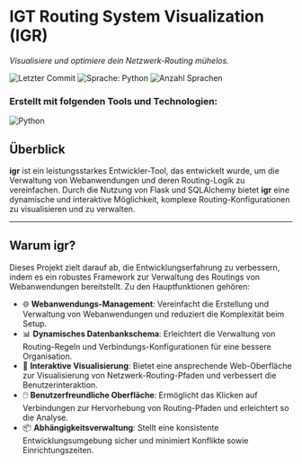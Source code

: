 # IGT Routing System Visualization (IGR)

*Visualisiere und optimiere dein Netzwerk-Routing mühelos.*

![Letzter Commit](https://img.shields.io/badge/last%20commit-last%20saturday-lightgrey)
![Sprache: Python](https://img.shields.io/badge/python-47.2%25-blue)
![Anzahl Sprachen](https://img.shields.io/badge/languages-4-brightgreen)

### Erstellt mit folgenden Tools und Technologien:

![Python](https://img.shields.io/badge/-Python-blue)

## Überblick

**igr** ist ein leistungsstarkes Entwickler-Tool, das entwickelt wurde, um die Verwaltung von Webanwendungen und deren Routing-Logik zu vereinfachen. Durch die Nutzung von Flask und SQLAlchemy bietet **igr** eine dynamische und interaktive Möglichkeit, komplexe Routing-Konfigurationen zu visualisieren und zu verwalten.

---

## Warum igr?

Dieses Projekt zielt darauf ab, die Entwicklungserfahrung zu verbessern, indem es ein robustes Framework zur Verwaltung des Routings von Webanwendungen bereitstellt. Zu den Hauptfunktionen gehören:

* 🌐 **Webanwendungs-Management**: Vereinfacht die Erstellung und Verwaltung von Webanwendungen und reduziert die Komplexität beim Setup.
* 📊 **Dynamisches Datenbankschema**: Erleichtert die Verwaltung von Routing-Regeln und Verbindungs-Konfigurationen für eine bessere Organisation.
* 📄 **Interaktive Visualisierung**: Bietet eine ansprechende Web-Oberfläche zur Visualisierung von Netzwerk-Routing-Pfaden und verbessert die Benutzerinteraktion.
* 🖱️ **Benutzerfreundliche Oberfläche**: Ermöglicht das Klicken auf Verbindungen zur Hervorhebung von Routing-Pfaden und erleichtert so die Analyse.
* 📦 **Abhängigkeitsverwaltung**: Stellt eine konsistente Entwicklungsumgebung sicher und minimiert Konflikte sowie Einrichtungszeiten.
